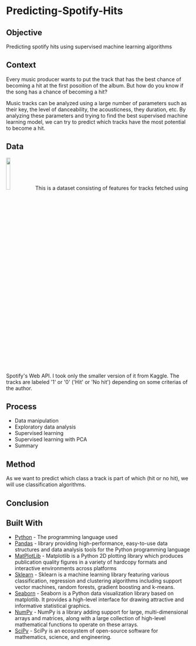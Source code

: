 # Predicting-Spotify-Hits

## Objective 
Predicting spotify hits using supervised machine learning algorithms 
        
## Context 
Every music producer wants to put the track that has the best chance of becoming a hit at the first posoition of the album.
But how do you know if the song has a chance of becoming a hit?

Music tracks can be analyzed using a large number of parameters such as their key, the level of danceability, the acousticness, they duration, etc. By analyzing these parameters and trying to find the best supervised machine learning model, we can try to predict which tracks have the most potential to become a hit.

## Data 
<img src="https://www.01net.com/i/0/0/92a/a2f743ce5d1441920d9e4828870d0.jpg" width="15%" height="15%">
This is a dataset consisting of features for tracks fetched using Spotify's Web API. I took only the smaller version of it from Kaggle.
The tracks are labeled '1' or '0' ('Hit' or 'No hit') depending on some criterias of the author.

## Process
- Data manipulation
- Exploratory data analysis
- Supervised learning
- Supervised learning with PCA
- Summary

## Method 
As we want to predict which class a track is part of which (hit or no hit), we will use classification algorithms.

## Conclusion

## Built With
* [Python](https://docs.python.org/3/) - The programming language used
* [Pandas](https://pandas.pydata.org/pandas-docs/stable/index.html) - library providing high-performance, easy-to-use data structures and data analysis tools for the Python programming language
* [MatPlotLib](https://matplotlib.org/contents.html) - Matplotlib is a Python 2D plotting library which produces publication quality figures in a variety of hardcopy formats and interactive environments across platforms
* [Sklearn](https://scikit-learn.org/stable/) - Sklearn is a machine learning library featuring various classification, regression and clustering algorithms including support vector machines, random forests, gradient boosting and k-means.
* [Seaborn](https://seaborn.pydata.org/index.html) - Seaborn is a Python data visualization library based on matplotlib. It provides a high-level interface for drawing attractive and informative statistical graphics.
* [NumPy](https://numpy.org/) - NumPy is a library adding support for large, multi-dimensional arrays and matrices, along with a large collection of high-level mathematical functions to operate on these arrays. 
* [SciPy](https://www.scipy.org/) - SciPy is an ecosystem of open-source software for mathematics, science, and engineering.


